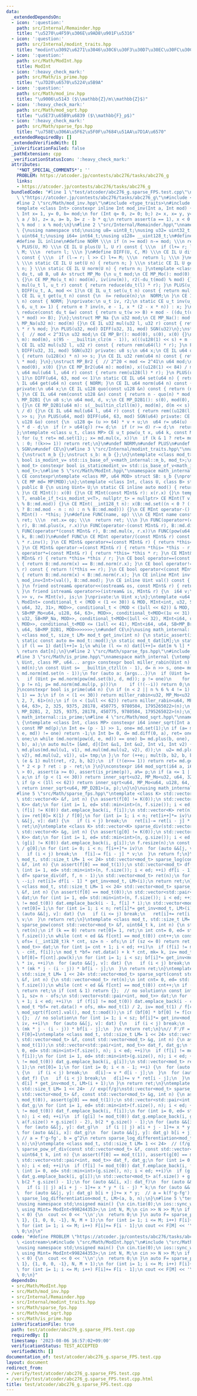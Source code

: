 ```yaml
---
data:
  _extendedDependsOn:
  - icon: ':question:'
    path: src/Internal/Remainder.hpp
    title: "\u5270\u4F59\u306E\u9AD8\u901F\u5316"
  - icon: ':question:'
    path: src/Internal/modint_traits.hpp
    title: "modint\u3092\u6271\u3046\u30C6\u30F3\u30D7\u30EC\u30FC\u30C8"
  - icon: ':question:'
    path: src/Math/ModInt.hpp
    title: ModInt
  - icon: ':heavy_check_mark:'
    path: src/Math/is_prime.hpp
    title: "\u7D20\u6570\u5224\u5B9A"
  - icon: ':question:'
    path: src/Math/mod_inv.hpp
    title: "\u9006\u5143 ($\\mathbb{Z}/m\\mathbb{Z}$)"
  - icon: ':heavy_check_mark:'
    path: src/Math/mod_sqrt.hpp
    title: "\u5E73\u65B9\u6839 ($\\mathbb{F}_p$)"
  - icon: ':heavy_check_mark:'
    path: src/Math/sparse_fps.hpp
    title: "\u758E\u306A\u5F62\u5F0F\u7684\u51AA\u7D1A\u6570"
  _extendedRequiredBy: []
  _extendedVerifiedWith: []
  _isVerificationFailed: false
  _pathExtension: cpp
  _verificationStatusIcon: ':heavy_check_mark:'
  attributes:
    '*NOT_SPECIAL_COMMENTS*': ''
    PROBLEM: https://atcoder.jp/contests/abc276/tasks/abc276_g
    links:
    - https://atcoder.jp/contests/abc276/tasks/abc276_g
  bundledCode: "#line 1 \"test/atcoder/abc276_g.sparse_FPS.test.cpp\"\n#define PROBLEM\
    \ \"https://atcoder.jp/contests/abc276/tasks/abc276_g\"\n#include <iostream>\n\
    #line 2 \"src/Math/mod_inv.hpp\"\n#include <type_traits>\n#include <cassert>\n\
    template <class Int> constexpr inline Int mod_inv(Int a, Int mod) {\n static_assert(std::is_signed_v<Int>);\n\
    \ Int x= 1, y= 0, b= mod;\n for (Int q= 0, z= 0; b;) z= x, x= y, y= z - y * (q=\
    \ a / b), z= a, a= b, b= z - b * q;\n return assert(a == 1), x < 0 ? mod - (-x)\
    \ % mod : x % mod;\n}\n#line 2 \"src/Internal/Remainder.hpp\"\nnamespace math_internal\
    \ {\nusing namespace std;\nusing u8= uint8_t;\nusing u32= uint32_t;\nusing u64=\
    \ uint64_t;\nusing i64= int64_t;\nusing u128= __uint128_t;\n#define CE constexpr\n\
    #define IL inline\n#define NORM \\\n if (n >= mod) n-= mod; \\\n return n\n#define\
    \ PLUS(U, M) \\\n CE IL U plus(U l, U r) const { \\\n  if (l+= r; l >= M) l-=\
    \ M; \\\n  return l; \\\n }\n#define DIFF(U, C, M) \\\n CE IL U diff(U l, U r)\
    \ const { \\\n  if (l-= r; l >> C) l+= M; \\\n  return l; \\\n }\n#define SGN(U)\
    \ \\\n static CE IL U set(U n) { return n; } \\\n static CE IL U get(U n) { return\
    \ n; } \\\n static CE IL U norm(U n) { return n; }\ntemplate <class u_t, class\
    \ du_t, u8 B, u8 A> struct MP_Mo {\n u_t mod;\n CE MP_Mo(): mod(0), iv(0), r2(0)\
    \ {}\n CE MP_Mo(u_t m): mod(m), iv(inv(m)), r2(-du_t(mod) % mod) {}\n CE IL u_t\
    \ mul(u_t l, u_t r) const { return reduce(du_t(l) * r); }\n PLUS(u_t, mod << 1)\n\
    \ DIFF(u_t, A, mod << 1)\n CE IL u_t set(u_t n) const { return mul(n, r2); }\n\
    \ CE IL u_t get(u_t n) const {\n  n= reduce(n);\n  NORM;\n }\n CE IL u_t norm(u_t\
    \ n) const { NORM; }\nprivate:\n u_t iv, r2;\n static CE u_t inv(u_t n, int e=\
    \ 6, u_t x= 1) { return e ? inv(n, e - 1, x * (2 - x * n)) : x; }\n CE IL u_t\
    \ reduce(const du_t &w) const { return u_t(w >> B) + mod - ((du_t(u_t(w) * iv)\
    \ * mod) >> B); }\n};\nstruct MP_Na {\n u32 mod;\n CE MP_Na(): mod(0){};\n CE\
    \ MP_Na(u32 m): mod(m) {}\n CE IL u32 mul(u32 l, u32 r) const { return u64(l)\
    \ * r % mod; }\n PLUS(u32, mod) DIFF(u32, 31, mod) SGN(u32)\n};\nstruct MP_Br\
    \ {  // mod < 2^31\n u32 mod;\n CE MP_Br(): mod(0), s(0), x(0) {}\n CE MP_Br(u32\
    \ m): mod(m), s(95 - __builtin_clz(m - 1)), x(((u128(1) << s) + m - 1) / m) {}\n\
    \ CE IL u32 mul(u32 l, u32 r) const { return rem(u64(l) * r); }\n PLUS(u32, mod)\
    \ DIFF(u32, 31, mod) SGN(u32) private: u8 s;\n u64 x;\n CE IL u64 quo(u64 n) const\
    \ { return (u128(x) * n) >> s; }\n CE IL u32 rem(u64 n) const { return n - quo(n)\
    \ * mod; }\n};\nstruct MP_Br2 {  // 2^20 < mod <= 2^41\n u64 mod;\n CE MP_Br2():\
    \ mod(0), x(0) {}\n CE MP_Br2(u64 m): mod(m), x((u128(1) << 84) / m) {}\n CE IL\
    \ u64 mul(u64 l, u64 r) const { return rem(u128(l) * r); }\n PLUS(u64, mod <<\
    \ 1)\n DIFF(u64, 63, mod << 1)\n static CE IL u64 set(u64 n) { return n; }\n CE\
    \ IL u64 get(u64 n) const { NORM; }\n CE IL u64 norm(u64 n) const { NORM; }\n\
    private:\n u64 x;\n CE IL u128 quo(const u128 &n) const { return (n * x) >> 84;\
    \ }\n CE IL u64 rem(const u128 &n) const { return n - quo(n) * mod; }\n};\nstruct\
    \ MP_D2B1 {\n u8 s;\n u64 mod, d, v;\n CE MP_D2B1(): s(0), mod(0), d(0), v(0)\
    \ {}\n CE MP_D2B1(u64 m): s(__builtin_clzll(m)), mod(m), d(m << s), v(u128(-1)\
    \ / d) {}\n CE IL u64 mul(u64 l, u64 r) const { return rem((u128(l) * r) << s)\
    \ >> s; }\n PLUS(u64, mod) DIFF(u64, 63, mod) SGN(u64) private: CE IL u64 rem(const\
    \ u128 &u) const {\n  u128 q= (u >> 64) * v + u;\n  u64 r= u64(u) - (q >> 64)\
    \ * d - d;\n  if (r > u64(q)) r+= d;\n  if (r >= d) r-= d;\n  return r;\n }\n\
    };\ntemplate <class u_t, class MP> CE u_t pow(u_t x, u64 k, const MP &md) {\n\
    \ for (u_t ret= md.set(1);; x= md.mul(x, x))\n  if (k & 1 ? ret= md.mul(ret, x)\
    \ : 0; !(k>>= 1)) return ret;\n}\n#undef NORM\n#undef PLUS\n#undef DIFF\n#undef\
    \ SGN\n#undef CE\n}\n#line 3 \"src/Internal/modint_traits.hpp\"\nnamespace math_internal\
    \ {\nstruct m_b {};\nstruct s_b: m_b {};\n}\ntemplate <class mod_t> constexpr\
    \ bool is_modint_v= std::is_base_of_v<math_internal::m_b, mod_t>;\ntemplate <class\
    \ mod_t> constexpr bool is_staticmodint_v= std::is_base_of_v<math_internal::s_b,\
    \ mod_t>;\n#line 5 \"src/Math/ModInt.hpp\"\nnamespace math_internal {\n#define\
    \ CE constexpr\ntemplate <class MP, u64 MOD> struct SB: s_b {\nprotected:\n static\
    \ CE MP md= MP(MOD);\n};\ntemplate <class Int, class U, class B> struct MInt:\
    \ public B {\n using Uint= U;\n static CE inline auto mod() { return B::md.mod;\
    \ }\n CE MInt(): x(0) {}\n CE MInt(const MInt& r): x(r.x) {}\n template <class\
    \ T, enable_if_t<is_modint_v<T>, nullptr_t> = nullptr> CE MInt(T v): x(B::md.set(v.val()\
    \ % B::md.mod)) {}\n CE MInt(__int128_t n): x(B::md.set((n < 0 ? ((n= (-n) % B::md.mod)\
    \ ? B::md.mod - n : n) : n % B::md.mod))) {}\n CE MInt operator-() const { return\
    \ MInt() - *this; }\n#define FUNC(name, op) \\\n CE MInt name const { \\\n  MInt\
    \ ret; \\\n  ret.x= op; \\\n  return ret; \\\n }\n FUNC(operator+(const MInt&\
    \ r), B::md.plus(x, r.x))\n FUNC(operator-(const MInt& r), B::md.diff(x, r.x))\n\
    \ FUNC(operator*(const MInt& r), B::md.mul(x, r.x))\n FUNC(pow(u64 k), math_internal::pow(x,\
    \ k, B::md))\n#undef FUNC\n CE MInt operator/(const MInt& r) const { return *this\
    \ * r.inv(); }\n CE MInt& operator+=(const MInt& r) { return *this= *this + r;\
    \ }\n CE MInt& operator-=(const MInt& r) { return *this= *this - r; }\n CE MInt&\
    \ operator*=(const MInt& r) { return *this= *this * r; }\n CE MInt& operator/=(const\
    \ MInt& r) { return *this= *this / r; }\n CE bool operator==(const MInt& r) const\
    \ { return B::md.norm(x) == B::md.norm(r.x); }\n CE bool operator!=(const MInt&\
    \ r) const { return !(*this == r); }\n CE bool operator<(const MInt& r) const\
    \ { return B::md.norm(x) < B::md.norm(r.x); }\n CE inline MInt inv() const { return\
    \ mod_inv<Int>(val(), B::md.mod); }\n CE inline Uint val() const { return B::md.get(x);\
    \ }\n friend ostream& operator<<(ostream& os, const MInt& r) { return os << r.val();\
    \ }\n friend istream& operator>>(istream& is, MInt& r) {\n  i64 v;\n  return is\
    \ >> v, r= MInt(v), is;\n }\nprivate:\n Uint x;\n};\ntemplate <u64 MOD> using\
    \ ModInt= conditional_t < (MOD < (1 << 30)) & MOD, MInt<int, u32, SB<MP_Mo<u32,\
    \ u64, 32, 31>, MOD>>, conditional_t < (MOD < (1ull << 62)) & MOD, MInt<i64, u64,\
    \ SB<MP_Mo<u64, u128, 64, 63>, MOD>>, conditional_t<MOD<(1u << 31), MInt<int,\
    \ u32, SB<MP_Na, MOD>>, conditional_t<MOD<(1ull << 32), MInt<i64, u32, SB<MP_Na,\
    \ MOD>>, conditional_t<MOD <= (1ull << 41), MInt<i64, u64, SB<MP_Br2, MOD>>, MInt<i64,\
    \ u64, SB<MP_D2B1, MOD>>>>>>>;\n#undef CE\n}\nusing math_internal::ModInt;\ntemplate\
    \ <class mod_t, size_t LM> mod_t get_inv(int n) {\n static_assert(is_modint_v<mod_t>);\n\
    \ static const auto m= mod_t::mod();\n static mod_t dat[LM];\n static int l= 1;\n\
    \ if (l == 1) dat[l++]= 1;\n while (l <= n) dat[l++]= dat[m % l] * (m - m / l);\n\
    \ return dat[n];\n}\n#line 2 \"src/Math/sparse_fps.hpp\"\n#include <vector>\n\
    #line 3 \"src/Math/is_prime.hpp\"\nnamespace math_internal {\ntemplate <class\
    \ Uint, class MP, u64... args> constexpr bool miller_rabin(Uint n) {\n const MP\
    \ md(n);\n const Uint s= __builtin_ctzll(n - 1), d= n >> s, one= md.set(1), n1=\
    \ md.norm(md.set(n - 1));\n for (auto a: {args...})\n  if (Uint b= a % n; b)\n\
    \   if (Uint p= md.norm(pow(md.set(b), d, md)); p != one)\n    for (int i= s;\
    \ p != n1; p= md.norm(md.mul(p, p)))\n     if (!(--i)) return 0;\n return 1;\n\
    }\nconstexpr bool is_prime(u64 n) {\n if (n < 2 || n % 6 % 4 != 1) return (n |\
    \ 1) == 3;\n if (n < (1 << 30)) return miller_rabin<u32, MP_Mo<u32, u64, 32, 31>,\
    \ 2, 7, 61>(n);\n if (n < (1ull << 62)) return miller_rabin<u64, MP_Mo<u64, u128,\
    \ 64, 63>, 2, 325, 9375, 28178, 450775, 9780504, 1795265022>(n);\n return miller_rabin<u64,\
    \ MP_D2B1, 2, 325, 9375, 28178, 450775, 9780504, 1795265022>(n);\n}\n}\nusing\
    \ math_internal::is_prime;\n#line 4 \"src/Math/mod_sqrt.hpp\"\nnamespace math_internal\
    \ {\ntemplate <class Int, class MP> constexpr i64 inner_sqrt(Int a, Int p) {\n\
    \ const MP md(p);\n Int e= (p - 1) >> 1, one= md.set(1);\n if (a= md.set(a); md.norm(pow(a,\
    \ e, md)) != one) return -1;\n Int b= 0, d= md.diff(0, a), ret= one, r2= 0, b2=\
    \ one;\n while (md.norm(pow(d, e, md)) == one) b= md.plus(b, one), d= md.diff(md.mul(b,\
    \ b), a);\n auto mult= [&md, d](Int &u1, Int &u2, Int v1, Int v2) {\n  Int tmp=\
    \ md.plus(md.mul(u1, v1), md.mul(md.mul(u2, v2), d));\n  u2= md.plus(md.mul(u1,\
    \ v2), md.mul(u2, v1)), u1= tmp;\n };\n for (++e;; mult(b, b2, b, b2)) {\n  if\
    \ (e & 1) mult(ret, r2, b, b2);\n  if (!(e>>= 1)) return ret= md.get(ret), ret\
    \ * 2 < p ? ret : p - ret;\n }\n}\nconstexpr i64 mod_sqrt(i64 a, i64 p) {\n assert(p\
    \ > 0), assert(a >= 0), assert(is_prime(p)), a%= p;\n if (a <= 1 || p == 2) return\
    \ a;\n if (p < (1 << 30)) return inner_sqrt<u32, MP_Mo<u32, u64, 32, 31>>(a, p);\n\
    \ if (p < (1ll << 62)) return inner_sqrt<u64, MP_Mo<u64, u128, 64, 63>>(a, p);\n\
    \ return inner_sqrt<u64, MP_D2B1>(a, p);\n}\n}\nusing math_internal::mod_sqrt;\n\
    #line 5 \"src/Math/sparse_fps.hpp\"\ntemplate <class K> std::vector<K> sparse_inv(const\
    \ std::vector<K> &f, int n) {\n assert(f[0] != K(0));\n std::vector<std::pair<int,\
    \ K>> dat;\n for (int i= 1, ed= std::min<int>(n, f.size()); i < ed; ++i)\n  if\
    \ (f[i] != K(0)) dat.emplace_back(i, f[i]);\n std::vector<K> ret(n);\n const K\
    \ iv= ret[0]= K(1) / f[0];\n for (int i= 1; i < n; ret[i++]*= iv)\n  for (auto\
    \ &&[j, v]: dat) {\n   if (i < j) break;\n   ret[i]-= ret[i - j] * v;\n  }\n return\
    \ ret;\n}\ntemplate <class K> std::vector<K> sparse_div(std::vector<K> f, const\
    \ std::vector<K> &g, int n) {\n assert(g[0] != K(0));\n std::vector<std::pair<int,\
    \ K>> dat;\n for (int i= 1, ed= std::min<int>(n, g.size()); i < ed; ++i)\n  if\
    \ (g[i] != K(0)) dat.emplace_back(i, g[i]);\n f.resize(n);\n const K iv= K(1)\
    \ / g[0];\n for (int i= 0; i < n; f[i++]*= iv)\n  for (auto &&[j, v]: dat) {\n\
    \   if (i < j) break;\n   f[i]-= f[i - j] * v;\n  }\n return f;\n}\ntemplate <class\
    \ mod_t, std::size_t LM= 1 << 24> std::vector<mod_t> sparse_log(const std::vector<mod_t>\
    \ &f, int n) {\n assert(f[0] == mod_t(1));\n std::vector<mod_t> df(n - 1);\n for\
    \ (int i= 1, ed= std::min<int>(n, f.size()); i < ed; ++i) df[i - 1]+= f[i] * i;\n\
    \ df= sparse_div(df, f, n - 1);\n std::vector<mod_t> ret(n);\n for (int i= n;\
    \ --i;) ret[i]= df[i - 1] * get_inv<mod_t, LM>(i);\n return ret;\n}\ntemplate\
    \ <class mod_t, std::size_t LM= 1 << 24> std::vector<mod_t> sparse_exp(const std::vector<mod_t>\
    \ &f, int n) {\n assert(f[0] == mod_t(0));\n std::vector<std::pair<int, mod_t>>\
    \ dat;\n for (int i= 1, ed= std::min<int>(n, f.size()); i < ed; ++i)\n  if (f[i]\
    \ != mod_t(0)) dat.emplace_back(i - 1, f[i] * i);\n std::vector<mod_t> ret(n);\n\
    \ ret[0]= 1;\n for (int i= 1; i < n; ret[i]*= get_inv<mod_t, LM>(i), ++i)\n  for\
    \ (auto &&[j, v]: dat) {\n   if (i <= j) break;\n   ret[i]+= ret[i - 1 - j] *\
    \ v;\n  }\n return ret;\n}\ntemplate <class mod_t, std::size_t LM= 1 << 24> std::vector<mod_t>\
    \ sparse_pow(const std::vector<mod_t> &f, uint64_t k, int n) {\n std::vector<mod_t>\
    \ ret(n);\n if (k == 0) return ret[0]= 1, ret;\n int cnt= 0, ed= std::min<int>(n,\
    \ f.size());\n while (cnt < ed && f[cnt] == mod_t(0)) cnt++;\n const __int128_t\
    \ ofs= (__int128_t)k * cnt, sz= n - ofs;\n if (sz <= 0) return ret;\n std::vector<std::pair<int,\
    \ mod_t>> dat;\n for (int i= cnt + 1; i < ed; ++i)\n  if (f[i] != mod_t(0)) dat.emplace_back(i\
    \ - cnt, f[i]);\n mod_t *bf= ret.data() + k * cnt, mk= k, iv= mod_t(1) / f[cnt];\n\
    \ bf[0]= f[cnt].pow(k);\n for (int i= 1; i < sz; bf[i]*= get_inv<mod_t, LM>(i)\
    \ * iv, ++i)\n  for (auto &&[j, v]: dat) {\n   if (i < j) break;\n   bf[i]+= v\
    \ * (mk * j - (i - j)) * bf[i - j];\n  }\n return ret;\n}\ntemplate <class mod_t,\
    \ std::size_t LM= 1 << 24> std::vector<mod_t> sparse_sqrt(const std::vector<mod_t>\
    \ &f, int n) {\n std::vector<mod_t> ret(n);\n int cnt= 0, ed= std::min<int>(n,\
    \ f.size());\n while (cnt < ed && f[cnt] == mod_t(0)) cnt++;\n if (cnt == ed)\
    \ return ret;\n if (cnt & 1) return {};  // no solution\n const int ofs= cnt >>\
    \ 1, sz= n - ofs;\n std::vector<std::pair<int, mod_t>> dat;\n for (int i= cnt\
    \ + 1; i < ed; ++i)\n  if (f[i] != mod_t(0)) dat.emplace_back(i - cnt, f[i]);\n\
    \ mod_t *bf= ret.data() + ofs, mk= mod_t(1) / 2, iv= mod_t(1) / f[cnt];\n bf[0]=\
    \ mod_sqrt(f[cnt].val(), mod_t::mod());\n if (bf[0] * bf[0] != f[cnt]) return\
    \ {};  // no solution\n for (int i= 1; i < sz; bf[i]*= get_inv<mod_t, LM>(i) *\
    \ iv, ++i)\n  for (auto &&[j, v]: dat) {\n   if (i < j) break;\n   bf[i]+= v *\
    \ (mk * j - (i - j)) * bf[i - j];\n  }\n return ret;\n}\n// F'/F = f(x)/g(x),\
    \ F[0]=1\ntemplate <class mod_t, std::size_t LM= 1 << 24> std::vector<mod_t> sparse_log_differentiation(const\
    \ std::vector<mod_t> &f, const std::vector<mod_t> &g, int n) {\n assert(g[0] ==\
    \ mod_t(1));\n std::vector<std::pair<int, mod_t>> dat_f, dat_g;\n for (int i=\
    \ 0, ed= std::min<int>(f.size(), n); i < ed; ++i)\n  if (f[i] != mod_t(0)) dat_f.emplace_back(i,\
    \ f[i]);\n for (int i= 1, ed= std::min<int>(g.size(), n); i < ed; ++i)\n  if (g[i]\
    \ != mod_t(0)) dat_g.emplace_back(i, g[i]);\n std::vector<mod_t> ret(n), d(n -\
    \ 1);\n ret[0]= 1;\n for (int i= 0; i < n - 1; ++i) {\n  for (auto &&[j, v]: dat_g)\
    \ {\n   if (i < j) break;\n   d[i]-= v * d[i - j];\n  }\n  for (auto &&[j, v]:\
    \ dat_f) {\n   if (i < j) break;\n   d[i]+= v * ret[i - j];\n  }\n  ret[i + 1]=\
    \ d[i] * get_inv<mod_t, LM>(i + 1);\n }\n return ret;\n}\ntemplate <class mod_t,\
    \ std::size_t LM= 1 << 24>  // exp(f/g)\nstd::vector<mod_t> sparse_exp_of_div(const\
    \ std::vector<mod_t> &f, const std::vector<mod_t> &g, int n) {\n assert(f[0] ==\
    \ mod_t(0)), assert(g[0] == mod_t(1));\n std::vector<std::pair<int, mod_t>> dat_f,\
    \ dat_g;\n for (int i= 1, ed= std::min<int>(f.size(), n); i < ed; ++i)\n  if (f[i]\
    \ != mod_t(0)) dat_f.emplace_back(i, f[i]);\n for (int i= 0, ed= std::min<int>(g.size(),\
    \ n); i < ed; ++i)\n  if (g[i] != mod_t(0)) dat_g.emplace_back(i, g[i]);\n std::vector<mod_t>\
    \ a(f.size() + g.size() - 2), b(2 * g.size() - 1);\n for (auto &&[i, x]: dat_f)\n\
    \  for (auto &&[j, y]: dat_g)\n   if (i || j) a[i + j - 1]+= x * y * (i - j);\n\
    \ for (auto &&[i, x]: dat_g)\n  for (auto &&[j, y]: dat_g) b[i + j]+= x * y; \
    \ // a = f'g-fg', b = g^2\n return sparse_log_differentiation<mod_t, LM>(a, b,\
    \ n);\n}\ntemplate <class mod_t, std::size_t LM= 1 << 24>  // (f/g)^k\nstd::vector<mod_t>\
    \ sparse_pow_of_div(const std::vector<mod_t> &f, const std::vector<mod_t> &g,\
    \ uint64_t k, int n) {\n assert(f[0] == mod_t(1)), assert(g[0] == mod_t(1));\n\
    \ std::vector<std::pair<int, mod_t>> dat_f, dat_g;\n for (int i= 0, ed= std::min<int>(f.size(),\
    \ n); i < ed; ++i)\n  if (f[i] != mod_t(0)) dat_f.emplace_back(i, f[i]);\n for\
    \ (int i= 0, ed= std::min<int>(g.size(), n); i < ed; ++i)\n  if (g[i] != mod_t(0))\
    \ dat_g.emplace_back(i, g[i]);\n std::vector<mod_t> a(f.size() + g.size() - 2),\
    \ b(2 * g.size() - 1);\n for (auto &&[i, x]: dat_f)\n  for (auto &&[j, y]: dat_g)\n\
    \   if (i || j) a[i + j - 1]+= x * y * (i - j) * k;\n for (auto &&[i, x]: dat_f)\n\
    \  for (auto &&[j, y]: dat_g) b[i + j]+= x * y;  // a = k(f'g-fg'), b = fg\n return\
    \ sparse_log_differentiation<mod_t, LM>(a, b, n);\n}\n#line 5 \"test/atcoder/abc276_g.sparse_FPS.test.cpp\"\
    \nusing namespace std;\nsigned main() {\n cin.tie(0);\n ios::sync_with_stdio(0);\n\
    \ using Mint= ModInt<998244353>;\n int N, M;\n cin >> N >> M;\n if (M-= --N; M\
    \ < 0) {\n  cout << 0 << '\\n';\n  return 0;\n }\n auto F= sparse_pow_of_div<Mint>({1,\
    \ 1}, {1, 0, 0, -1}, N, M + 1);\n for (int i= 1; i <= M; i++) F[i]+= F[i - 1];\n\
    \ for (int i= 1; i <= M; i++) F[i]+= F[i - 1];\n cout << F[M] << '\\n';\n return\
    \ 0;\n}\n"
  code: "#define PROBLEM \"https://atcoder.jp/contests/abc276/tasks/abc276_g\"\n#include\
    \ <iostream>\n#include \"src/Math/ModInt.hpp\"\n#include \"src/Math/sparse_fps.hpp\"\
    \nusing namespace std;\nsigned main() {\n cin.tie(0);\n ios::sync_with_stdio(0);\n\
    \ using Mint= ModInt<998244353>;\n int N, M;\n cin >> N >> M;\n if (M-= --N; M\
    \ < 0) {\n  cout << 0 << '\\n';\n  return 0;\n }\n auto F= sparse_pow_of_div<Mint>({1,\
    \ 1}, {1, 0, 0, -1}, N, M + 1);\n for (int i= 1; i <= M; i++) F[i]+= F[i - 1];\n\
    \ for (int i= 1; i <= M; i++) F[i]+= F[i - 1];\n cout << F[M] << '\\n';\n return\
    \ 0;\n}"
  dependsOn:
  - src/Math/ModInt.hpp
  - src/Math/mod_inv.hpp
  - src/Internal/Remainder.hpp
  - src/Internal/modint_traits.hpp
  - src/Math/sparse_fps.hpp
  - src/Math/mod_sqrt.hpp
  - src/Math/is_prime.hpp
  isVerificationFile: true
  path: test/atcoder/abc276_g.sparse_FPS.test.cpp
  requiredBy: []
  timestamp: '2023-08-06 16:57:02+09:00'
  verificationStatus: TEST_ACCEPTED
  verifiedWith: []
documentation_of: test/atcoder/abc276_g.sparse_FPS.test.cpp
layout: document
redirect_from:
- /verify/test/atcoder/abc276_g.sparse_FPS.test.cpp
- /verify/test/atcoder/abc276_g.sparse_FPS.test.cpp.html
title: test/atcoder/abc276_g.sparse_FPS.test.cpp
---
```

